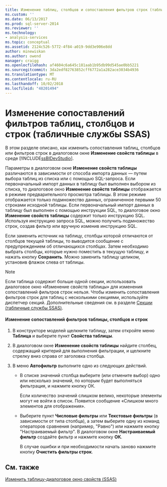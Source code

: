 ```yaml
---
title: Изменение таблиц, столбцов и сопоставления фильтров строк (табличные службы SSAS) | Документация Майкрософт
ms.custom: ''
ms.date: 06/13/2017
ms.prod: sql-server-2014
ms.reviewer: ''
ms.technology:
- analysis-services
ms.topic: conceptual
ms.assetid: 2124c526-5772-4f84-a019-9dd3e906e8dd
author: minewiskan
ms.author: owend
manager: craigg
ms.openlocfilehash: af4604c6a645c181aab1b95db99d545ae0bb5221
ms.sourcegitcommit: 3da2edf82763852cff6772a1a282ace3034b4936
ms.translationtype: MT
ms.contentlocale: ru-RU
ms.lasthandoff: 10/02/2018
ms.locfileid: "48201494"
---
```

# <a name="change-table-column-or-row-filter-mappings-ssas-tabular"></a>Изменение сопоставлений фильтров таблиц, столбцов и строк (табличные службы SSAS)
  В этом разделе описано, как изменить сопоставления таблиц, столбцов или фильтров строк в диалоговом окне **Изменение свойств таблицы** в среде [!INCLUDE[ssBIDevStudio](../../includes/ssbidevstudio-md.md)].  
  
 Параметры в диалоговом окне **Изменение свойств таблицы** различаются в зависимости от способа импорта данных — путем выбора таблиц из списка или с помощью SQL-запроса. Если первоначальный импорт данных в таблицу был выполнен выбором из списка, то диалоговое окно **Изменение свойств таблицы** отображается в режиме предварительного просмотра таблицы. В этом режиме отображается только подмножество данных, ограниченное первыми 50 строками исходной таблицы. Если первоначальный импорт данных в таблицу был выполнен с помощью инструкции SQL, то диалоговое окно **Изменение свойств таблицы** содержит только инструкцию SQL. Используя инструкцию запроса SQL, можно получить подмножество строк, создав фильтр или вручную изменив инструкцию SQL.  
  
 Если заменить источник на таблицу, столбцы которой отличаются от столбцов текущей таблицы, то выводится сообщение с предупреждением об отличающихся столбцах. Затем необходимо выбрать столбцы, которые нужно поместить в текущую таблицу, и нажать кнопку **Сохранить**. Можно заменить таблицу целиком, установив флажок слева от таблицы.  
  
> [!NOTE]  
>  Если таблица содержит больше одной секции, использовать диалоговое окно «Изменение свойств таблицы» для изменения сопоставлений фильтров строк нельзя. Чтобы изменить сопоставления фильтров строк для таблиц с несколькими секциями, используйте диспетчер секций. Дополнительные сведения см. в разделе [Секции (табличные службы SSAS)](partitions-ssas-tabular.md).  
  
#### <a name="to-change-table-column-or-row-filter-mappings"></a>Изменение сопоставлений фильтров таблицы, столбцов и строк  
  
1.  В конструкторе моделей щелкните таблицу, затем откройте меню **Таблица** и выберите пункт **Свойства таблицы**.  
  
2.  В диалоговом окне **Изменение свойств таблицы** найдите столбец, содержащий критерий для выполнения фильтрации, и щелкните стрелку вниз справа от заголовка столбца.  
  
3.  В меню **Автофильтр** выполните одно из следующих действий.  
  
    -   В списке значений столбца выберите (или отмените выбор) одно или несколько значений, по которым будет выполняться фильтрация, и нажмите кнопку ОК.  
  
         Если количество значений слишком велико, некоторые элементы могут не войти в список. Появится сообщение «Слишком много элементов для отображения».  
  
    -   Выберите пункт **Числовые фильтры** или **Текстовые фильтры** (в зависимости от типа столбца), а затем выберите одну из команд операторов сравнения (например, "Равно") или нажмите кнопку "Настраиваемый фильтр". В диалоговом окне **Настраиваемый фильтр** создайте фильтр и нажмите кнопку **ОК**.  
  
         В случае ошибки и при необходимости начать заново нажмите кнопку **Очистить фильтры строк**.  
  
## <a name="see-also"></a>См. также  
 [Изменить таблицу-диалоговое окно свойств &#40;SSAS&#41;](../edit-table-properties-dialog-box-ssas.md)  
  
  
